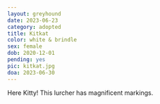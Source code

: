 ```yaml
---
layout: greyhound
date: 2023-06-23
category: adopted
title: Kitkat
color: white & brindle
sex: female
dob: 2020-12-01
pending: yes
pic: kitkat.jpg
doa: 2023-06-30
---
```

Here Kitty! This lurcher has magnificent markings.
